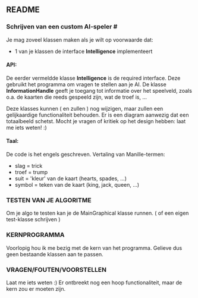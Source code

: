 ## README ##

### Schrijven van een custom AI-speler # ##

Je mag zoveel klassen maken als je wilt op voorwaarde dat:

- 1 van je klassen de interface **Intelligence** implementeert

#### API: ####
De eerder vermeldde klasse **Intelligence** is de required interface. Deze gebruikt het programma om
vragen te stellen aan je AI. De klasse **InformationHandle** geeft je toegang tot informatie over het speelveld,
zoals o.a. de kaarten die reeds gespeeld zijn, wat de troef is, ...

Deze klasses kunnen ( en zullen ) nog wijzigen, maar zullen een gelijkaardige functionaliteit behouden.
Er is een diagram aanwezig dat een totaalbeeld schetst. Mocht je vragen of kritiek op het
design hebben: laat me iets weten! :)

#### Taal: ####
De code is het engels geschreven.
Vertaling van Manille-termen:

- slag = trick
- troef = trump
- suit = 'kleur' van de kaart (hearts, spades, ...)
- symbol = teken van de kaart (king, jack, queen, ...)

### TESTEN VAN JE ALGORITME ###

Om je algo te testen kan je de MainGraphical klasse runnen.
( of een eigen test-klasse schrijven )

### KERNPROGRAMMA ###

Voorlopig hou ik me bezig met de kern van het programma. Gelieve dus geen bestaande
klassen aan te passen.

### VRAGEN/FOUTEN/VOORSTELLEN ###

Laat me iets weten :) Er ontbreekt nog een hoop functionaliteit, maar de kern zou er moeten zijn.
